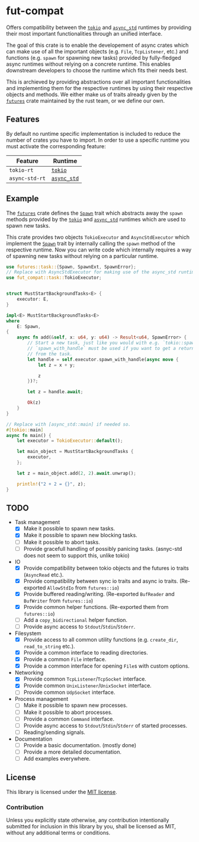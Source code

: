 # fut-compat

Offers compatibility between the [`tokio`](https://docs.rs/tokio) and
[`async_std`](https://docs.rs/async-std) runtimes by providing their most
important functionalities through an unified interface.

The goal of this crate is to enable the developement of async crates which can make use of all the important objects (e.g. `File`, `TcpListener`, etc.) and functions (e.g. `spawn` for spawning new tasks) provided by fully-fledged async runtimes without relying on a concrete runtime. This enables downstream developers to choose the runtime which fits their needs best.

This is archieved by providing abstractions over all important functionalities and implementing them for the respective runtimes by using their respective objects and methods. We either make us of traits already given by the [`futures`](https://docs.rs/futures) crate maintained by the rust team, or we define our own.

## Features

By default no runtime specific implementation is included to reduce the number of crates
you have to import. In order to use a specific runtime you must activate the corresponding
feature:

|Feature|Runtime|
|---------|--------|
| `tokio-rt` | [`tokio`](https://docs.rs/tokio) |
| `async-std-rt` | [`async_std`](https://docs.rs/async-std) |

## Example

The [`futures`](https://docs.rs/futures) crate defines the [`Spawn`](https://docs.rs/futures/latest/futures/task/trait.Spawn.html) trait which abstracts away the `spawn` methods provided by the [`tokio`](https://docs.rs/tokio) and
[`async_std`](https://docs.rs/async-std) runtimes which are used to spawn new tasks.

This crate provides two objects `TokioExecutor` and `AsyncStdExecutor` which implement the [`Spawn`](https://docs.rs/futures/latest/futures/task/trait.Spawn.html) trait by internally calling the `spawn` method of the respective runtime. Now you can write code which internally requires a way of spawning new tasks without relying on a particular runtime.

```rust
use futures::task::{Spawn, SpawnExt, SpawnError};
// Replace with AsyncStdExecutor for making use of the async_std runtime instead.
use fut_compat::task::TokioExecutor;


struct MustStartBackgroundTasks<E> {
    executor: E,
}

impl<E> MustStartBackgroundTasks<E>
where
    E: Spawn,
{
    async fn add(&self, x: u64, y: u64) -> Result<u64, SpawnError> {
        // Start a new task, just like you would with e.g. `tokio::spawn`.
        // `spawn_with_handle` must be used if you want to get a return value
        // from the task.
        let handle = self.executor.spawn_with_handle(async move {
            let z = x + y;

            z
        })?;

        let z = handle.await;

        Ok(z)
    }
}

// Replace with [async_std::main] if needed so.
#[tokio::main]
async fn main() {
    let executor = TokioExecutor::default();

    let main_object = MustStartBackgroundTasks {
        executor,
    };

    let z = main_object.add(2, 2).await.unwrap();

    println!("2 + 2 = {}", z);
}

```

## TODO

- Task management
  - [x] Make it possible to spawn new tasks.
  - [x] Make it possible to spawn new blocking tasks.
  - [ ] Make it possible to abort tasks.
  - [ ] Provide gracefull handling of possibly panicing tasks. (asnyc-std does not seem to support this, unlike tokio)
- IO
  - [x] Provide compatibility between tokio objects and the futures io traits (`AsyncRead` etc.).
  - [x] Provide compatibility between sync io traits and async io traits. (Re-exported `AllowStdIo` from `futures::io`)
  - [x] Provide buffered reading/writing. (Re-exported `BufReader` and `BufWriter` from `futures::io`)
  - [x] Provide common helper functions. (Re-exported them from `futures::io`)
  - [ ] Add a `copy_bidirectional` helper function.
  - [ ] Provide async access to `Stdout`/`Stdin`/`Stderr`.
- Filesystem
  - [x] Provide access to all common utility functions (e.g. `create_dir`, `read_to_string` etc.).
  - [x] Provide a common interface to reading directories.
  - [x] Provide a common `File` interface.
  - [x] Provide a common interface for opening `File`s with custom options.
- Networking
  - [x] Provide common `TcpListener`/`TcpSocket` interface.
  - [x] Provide common `UnixListener`/`UnixSocket` interface.
  - [ ] Provide common `UdpSocket` interface.
- Process management
  - [ ] Make it possible to spawn new processes.
  - [ ] Make it possible to abort processes.
  - [ ] Provide a common `Command` interface.
  - [ ] Provide async access to `Stdout`/`Stdin`/`Stderr` of started processes.
  - [ ] Reading/sending signals.
- Documentation
  - [ ] Provide a basic documentation. (mostly done)
  - [ ] Provide a more detailed documentation.
  - [ ] Add examples everywhere.

## License

This library is licensed under the [MIT license](http://opensource.org/licenses/MIT).

### Contribution

Unless you explicitly state otherwise, any contribution intentionally submitted for inclusion in this library by you, shall be licensed as MIT, without any additional terms or conditions.

